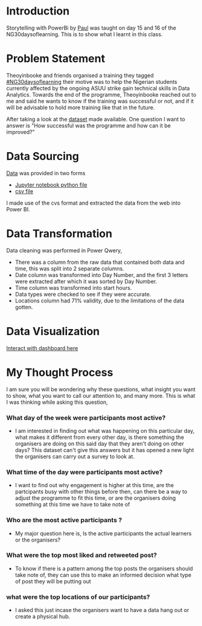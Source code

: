 # Introduction
Storytelling with PowerBi by [Paul](https://twitter.com/PauloDaguvnor?s=20&t=vZLxXH6n6up00sT6dPJaLw) was taught on day 15 and 16 of the NG30daysoflearning.
This is to show what I learnt in this class.

# Problem Statement
Theoyinbooke and friends organised a training they tagged [#NG30daysoflearning](https://twitter.com/TheOyinbooke/status/1523694387770789888?s=20&t=vZLxXH6n6up00sT6dPJaLw) their motive was to help the Nigerian students currently affected by the ongoing ASUU strike gain technical skills in Data Analytics. Towards the end of the programme, Theoyinbooke reached out to me and said he wants to know if the training was successful or not, and if it will be advisable to hold more training like that in the future.

After taking a look at the [dataset](https://aka.ms/30DLDATGitHubRepo) made available. One question I want to answer is "How successful was the programme and how can it be improved?"

# Data Sourcing
[Data](https://github.com/theoyinbooke/30Days-of-Learning-Data-Analysis-Using-Power-BI-for-Students/tree/main/Twitter%20Data%20Web%20Scrape) was provided in two forms
- [Jupyter notebook python file](https://github.com/theoyinbooke/30Days-of-Learning-Data-Analysis-Using-Power-BI-for-Students/blob/main/Twitter%20Data%20Web%20Scrape/30DLTweetsScrape.ipynb) 
- [csv file](https://github.com/theoyinbooke/30Days-of-Learning-Data-Analysis-Using-Power-BI-for-Students/blob/main/Twitter%20Data%20Web%20Scrape/30DLTweets.csv)

I made use of the cvs format and extracted the data from the web into Power BI.

# Data Transformation
Data cleaning was performed in Power Qwery,
- There was a column from the raw data that contained both data and time, this was split into 2 separate columns.
- Date column was transformed into Day Number, and the first 3 letters were extracted after which it was sorted by Day Number.
- Time column was transformed into start hours.
- Data types were checked to see if they were accurate.
- Locations column had 71% validity, due to the limitations of the data gotten.

# Data Visualization
[Interact with dashboard here]()

#

# My Thought Process
I am sure you will be wondering why these questions, what insight you want to show, what you want to call our attention to, and many more. This is what I was thinking while asking this question,
### What day of the week were participants most active? 
- I am interested in finding out what was happening on this particular day, what makes it different from every other day, is there something the organisers are doing on this said day that they aren't doing on other days? This dataset can't give this answers but it has opened a new light the organisers can carry out a survey to look at.
### What time of the day were participants most active? 
- I want to find out why engagement is higher at this time, are the partcipants busy with other things before then, can there be a way to adjust the programme to fit this time, or are the organisers doing something at this time we have to take note of 
### Who are the most active participants ?
- My major question here is, Is the active participants the actual learners or the organisers? 
### What were the top most liked and retweeted post?
- To know if there is a pattern among the top posts the organisers should take note of, they can use this to make an informed decision what type of post they will be putting out
### what were the top locations of our participants?
- I asked this just incase the organisers want to have a data hang out or create a physical hub.



